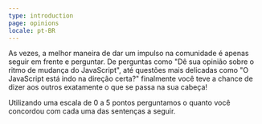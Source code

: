 ```yaml
---
type: introduction
page: opinions
locale: pt-BR
---
```


As vezes, a melhor maneira de dar um impulso na comunidade é apenas seguir em frente e perguntar. De perguntas como "Dê sua opinião sobre o ritmo de mudança do JavaScript", até questões mais delicadas como "O JavaScript está indo na direção certa?" finalmente você teve a chance de dizer aos outros exatamente o que se passa na sua cabeça!

Utilizando uma escala de 0 a 5 pontos perguntamos o quanto você concordou com cada uma das sentenças a seguir.
